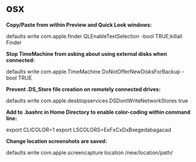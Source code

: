 # osx

<b>Copy/Paste from within Preview and Quick Look windows:</b>

defaults write com.apple.finder QLEnableTextSelection -bool TRUE;killall Finder


<b>Stop TimeMachine from asking about using external disks when connected:</b>

defaults write com.apple.TimeMachine DoNotOfferNewDisksForBackup -bool TRUE


<b>Prevent .DS_Store file creation on remotely connected drives:</b>

defaults write com.apple.desktopservices DSDontWriteNetworkStores true


<b>Add to .bashrc in Home Directory to enable color-coding within command line:</b>

export CLICOLOR=1
export LSCOLORS=ExFxCxDxBxegedabagacad


<b>Change location screenshots are saved:</b>

defaults write com.apple.screencapture location /new/location/path/
